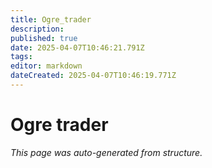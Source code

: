 ```yaml
---
title: Ogre_trader
description: 
published: true
date: 2025-04-07T10:46:21.791Z
tags: 
editor: markdown
dateCreated: 2025-04-07T10:46:19.771Z
---
```


# Ogre trader

*This page was auto-generated from structure.*